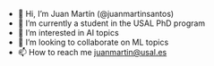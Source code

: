 - 👋 Hi, I’m Juan Martín (@juanmartinsantos)
- 🌱 I’m currently a student in the USAL PhD program
- 👀 I’m interested in AI topics 
- 💞️ I’m looking to collaborate on ML topics 
- 📫 How to reach me juanmartin@usal.es

<!---
juanmartinsantos/juanmartinsantos is a ✨ special ✨ repository because its `README.md` (this file) appears on your GitHub profile.
You can click the Preview link to take a look at your changes.
--->
